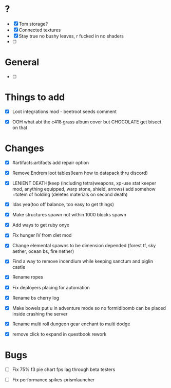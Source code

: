 # ?
- [x] Tom storage? 
- [x] Connected textures 
- [x] Stay true no bushy leaves, r fucked in no shaders 
- [ ] 





# General

- [ ] 


# Things to add

- [x] Loot integrations mod - beetroot seeds comment
- [x] OOH what abt the c418 grass album cover but CHOCOLATE get bisect on that 




# Changes
- [x] \#artifacts:artifacts add repair option 

- [x] Remove Endrem loot tables(learn how to datapack thru discord) 
- [x] LENIENT DEATH(keep (including tetra)weapons, xp-use stat keeper mod, anything equipped, warp stone, shield, arrows) add somehow +totem of holding (deletes materials on second death) 
- [x] Idas yea(too off balance, too easy to get things) 
- [x] Make structures spawn not within 1000 blocks spawn 

- [x] Add ways to get ruby onyx  
- [x] Fix hunger IV from diet mod
- [x] Change elemental spawns to be dimension depended (forest tf, sky aether, ocean bs, fire nether)



- [x]  Find a way to remove incendium while keeping sanctum and piglin castle 



- [x] Rename ropes 
- [x] Fix deployers placing for automation




- [x] Rename bs cherry log 


- [x] Make bowels put u in adventure mode so no formidibomb can be placed inside crashing the server 



- [x] Rename multi roll dungeon gear enchant to multi dodge

- [x] remove click to expand in questbook rework
# Bugs


- [ ] Fix 75% f3 pie chart fps lag through beta testers 
- [ ] Fix performance spikes-prismlauncher 



